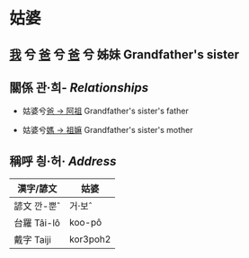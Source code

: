 # 姑婆
## [我](member1.md) 兮 [爸](member2.md) 兮 [爸](member8.md) 兮 姊妹 Grandfather's sister

## 關係 관·희- _Relationships_

- 姑婆兮[爸 → 阿祖](member29.md) Grandfather's sister's father

- 姑婆兮[媽 → 祖嫲](member30.md) Grandfather's sister's mother



## 稱呼 칑·허· _Address_

漢字/諺文 | 姑婆
--- | ---
諺文 깐-뿐ˆ | 거·보ˆ
台羅 Tâi-lô | koo-pô
戴字 Taiji | kor3poh2


